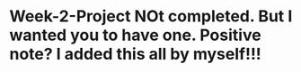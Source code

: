 # Week-2-Project NOt completed.  But I wanted you to have one.  Positive note?  I added this all by myself!!!

